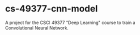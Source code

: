 # cs-49377-cnn-model
A project for the CSCI 49377 "Deep Learning" course to train a Convolutional Neural Network.
